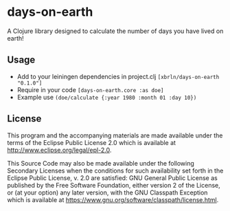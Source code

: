 # days-on-earth

A Clojure library designed to calculate the number of days you have lived on earth!

## Usage


- Add to your leiningen dependencies in project.clj
`[xbrln/days-on-earth "0.1.0"]`
- Require in your code `[days-on-earth.core :as doe]`
- Example use `(doe/calculate {:year 1980 :month 01 :day 10})`

## License

This program and the accompanying materials are made available under the
terms of the Eclipse Public License 2.0 which is available at
http://www.eclipse.org/legal/epl-2.0.

This Source Code may also be made available under the following Secondary
Licenses when the conditions for such availability set forth in the Eclipse
Public License, v. 2.0 are satisfied: GNU General Public License as published by
the Free Software Foundation, either version 2 of the License, or (at your
option) any later version, with the GNU Classpath Exception which is available
at https://www.gnu.org/software/classpath/license.html.
